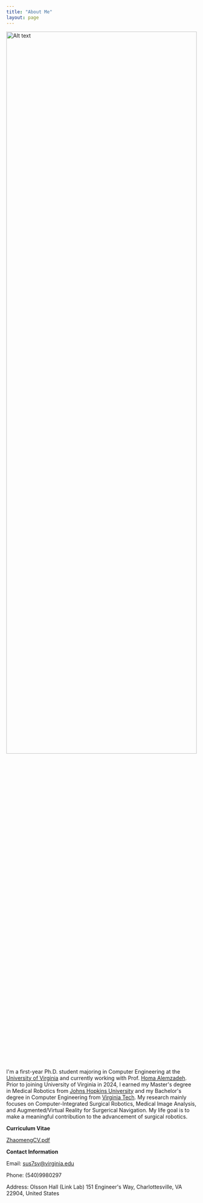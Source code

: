 ```yaml
---
title: "About Me"
layout: page
---
```


<img src="https://github.com/user-attachments/assets/9c012e63-0d54-48a3-a929-2c43409456c3" alt="Alt text" width="100%" height="70%"/>

I'm a first-year Ph.D. student majoring in Computer Engineering at the [University of Virginia](https://engineering.virginia.edu/offices-programs/computer-engineering-program) and currently working with Prof. [Homa Alemzadeh](https://homa-alem.github.io/index.html). Prior to joining University of Virginia in 2024, I earned my Master's degree in Medical Robotics from [Johns Hopkins University](https://lcsr.jhu.edu/) and my Bachelor's degree in Computer Engineering from [Virginia Tech](https://ece.vt.edu/). My research mainly focuses on Computer-Integrated Surgical Robotics, Medical Image Analysis, and Augmented/Virtual Reality for Surgerical Navigation. My life goal is to make a meaningful contribution to the advancement of surgical robotics.

**Curriculum Vitae**

[ZhaomengCV.pdf](https://github.com/user-attachments/files/16571657/ZhaomengCV.pdf)

**Contact Information**

Email: sus7sv@virginia.edu

Phone: (540)9980297

Address: Olsson Hall (Link Lab) 151 Engineer's Way, Charlottesville, VA 22904, United States
